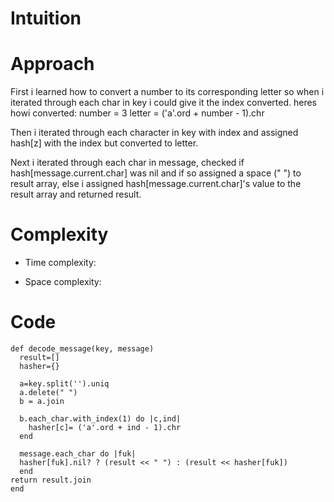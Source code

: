 # Intuition

<!-- Describe your first thoughts on how to solve this problem. -->

# Approach

<!-- Describe your approach to solving the problem. -->

First i learned how to convert a number to its corresponding letter so when i iterated through each char in key i could give it the index converted. heres howi converted:
number = 3
letter = ('a'.ord + number - 1).chr

Then i iterated through each character in key with index and assigned hash[z] with the index but converted to letter.

Next i iterated through each char in message, checked if hash[message.current.char] was nil and if so assigned a space (" ") to result array, else i assigned hash[message.current.char]'s value to the result array and returned result.

# Complexity

- Time complexity:
<!-- Add your time complexity here, e.g. $$O(n)$$ -->

- Space complexity:
<!-- Add your space complexity here, e.g. $$O(n)$$ -->

# Code

```
def decode_message(key, message)
  result=[]
  hasher={}

  a=key.split('').uniq
  a.delete(" ")
  b = a.join

  b.each_char.with_index(1) do |c,ind|
    hasher[c]= ('a'.ord + ind - 1).chr
  end

  message.each_char do |fuk|
  hasher[fuk].nil? ? (result << " ") : (result << hasher[fuk])
  end
return result.join
end

```
